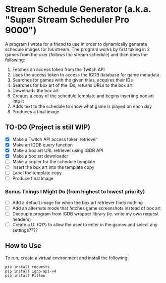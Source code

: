 # Stream Schedule Generator (a.k.a. "Super Stream Scheduler Pro 9000")
A program I wrote for a friend to use in order to dynamically generate schedule images for his stream.
The program works by first taking in 3 games from the user (follows the stream schedule) and then does the following:
1. Fetches an access token from the Twitch API
2. Uses the access token to access the IGDB database for game metadata
3. Searches for games with the given titles, acquires their IDs
4. Searches for box art of the IDs, returns URLs to the box art
5. Downloads the box art
6. Creates a copy of the schedule template and begins inserting box art into it
7. Adds text to the schedule to show what game is played on each day
8. Produces a final image

## TO-DO (Project is still WIP)
- [x] Make a Twitch API access token retriever
- [x] Make an IGDB query function
- [x] Make a box art URL retriever using IGDB API
- [x] Make a box art downloader
- [ ] Make a copier for the schedule template
- [ ] Insert the box art into the template copy
- [ ] Label the template copy
- [ ] Produce final image
### Bonus Things I Might Do (from highest to lowest priority)
- [ ] Add a default image for when the box art retriever finds nothing
- [ ] Add an alternate mode that fetches game screenshots instead of box art
- [ ] Decouple program from IGDB wrapper library (ie. write my own request headers)
- [ ] Create a UI (Qt?) to allow the user to enter in the games and select any settings????

## How to Use
To run, create a virtual environment and install the following:
```
pip install requests
pip install igdb-api-v4
pip install Pillow
```